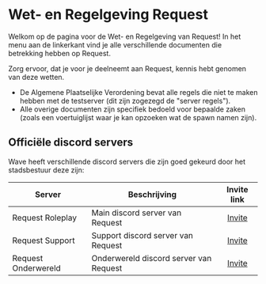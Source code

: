 # Wet- en Regelgeving Request

Welkom op de pagina voor de Wet- en Regelgeving van Request!
In het menu aan de linkerkant vind je alle verschillende documenten die betrekking hebben op Request.

Zorg ervoor, dat je voor je deelneemt aan Request, kennis hebt genomen van deze wetten.

- De Algemene Plaatselijke Verordening bevat alle regels die niet te maken hebben met de testserver (dit zijn zogezegd de "server regels").
- Alle overige documenten zijn specifiek bedoeld voor bepaalde zaken (zoals een voertuiglijst waar je kan opzoeken wat de spawn namen zijn).

## Officiële discord servers

Wave heeft verschillende discord servers die zijn goed gekeurd door het stadsbestuur deze zijn:

| Server | Beschrijving | Invite link |
|---|---|:---:|
|Request Roleplay| Main discord server van Request | [Invite](https://discord.gg/requestrp) |
|Request Support| Support discord server van Request | [Invite](-) |
|Request Onderwereld| Onderwereld discord server van Request | [Invite](-) |